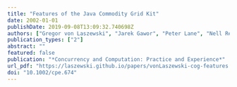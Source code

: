 ```yaml
---
title: "Features of the Java Commodity Grid Kit"
date: 2002-01-01
publishDate: 2019-09-08T13:09:32.740698Z
authors: ["Gregor von Laszewski", "Jarek Gawor", "Peter Lane", "Nell Rehn", "Mike Russell", "Keith Jackson"]
publication_types: ["2"]
abstract: ""
featured: false
publication: "*Concurrency and Computation: Practice and Experience*"
url_pdf: "https://laszewski.github.io/papers/vonLaszewski-cog-features.pdf"
doi: "10.1002/cpe.674"
---
```



